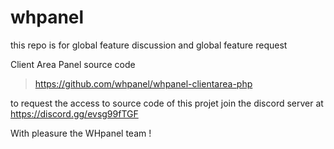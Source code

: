 # whpanel

this repo is for global feature discussion and global feature request 

Client Area Panel source code
> https://github.com/whpanel/whpanel-clientarea-php 

to request the access to source code of this projet join the discord server at https://discord.gg/evsg99fTGF

With pleasure the WHpanel team !
